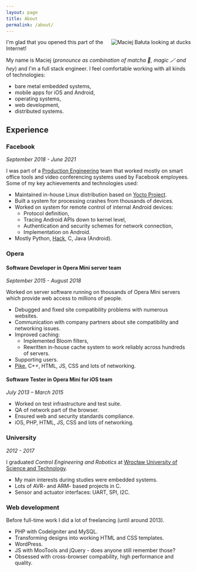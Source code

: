 ```yaml
---
layout: page
title: About
permalink: /about/
---
```

<style>
    .profilepic { float: right; margin: 0 0 1rem 1rem; }
    @media (max-width: 400px) {
        .profilepic { float: none; margin: 1.5rem 0; text-align: center; }
    }
</style>
<div class="profilepic">
    <picture>
        <source media="(max-width: 600px)" srcset="/assets/img/profile-150px.webp, /assets/img/profile-300px.webp 2x">
        <img srcset="/assets/img/profile-300px.webp, /assets/img/profile-600px.webp 2x"
            src="/assets/img/profile-300px.webp"
            alt="Maciej Bałuta looking at ducks" />
    </picture>
</div>

I'm glad that you opened this part of the Internet!

My name is Maciej (*pronounce as combination of matcha 🍵, magic 🪄 and hey*) and I'm a full stack engineer. I feel comfortable working with all kinds of technologies:
- bare metal embedded systems,
- mobile apps for iOS and Android,
- operating systems,
- web development,
- distributed systems.

## Experience
### Facebook
*September 2018 - June 2021*

I was part of a [Production Engineering](https://engineering.fb.com/category/production-engineering/) team that worked mostly on smart office tools and video conferencing systems used by Facebook employees. Some of my key achievements and technologies used:
- Maintained in-house Linux distribution based on [Yocto Project](https://www.yoctoproject.org/).
- Built a system for processing crashes from thousands of devices.
- Worked on system for remote control of internal Android devices:
    - Protocol definition,
    - Tracing Android APIs down to kernel level,
    - Authentication and security schemes for network connection,
    - Implementation on Android.
- Mostly Python, [Hack](https://hacklang.org/), C, Java (Android).

### Opera
#### Software Developer in Opera Mini server team
*September 2015 - August 2018*

Worked on server software running on thousands of Opera Mini servers which provide web access to millions of people.
- Debugged and fixed site compatibility problems with numerous websites.
- Communication with company partners about site compatibility and networking issues.
- Improved caching:
    - Implemented Bloom filters,
    - Rewritten in-house cache system to work reliably across hundreds of servers.
- Supporting users.
- [Pike](https://pike.lysator.liu.se/), C++, HTML, JS, CSS and lots of networking.

#### Software Tester in Opera Mini for iOS team
*July 2013 – March 2015*

- Worked on test infrastructure and test suite.
- QA of network part of the browser.
- Ensured web and security standards compliance.
- iOS, PHP, HTML, JS, CSS and lots of networking.

### University
*2012 - 2017*

I graduated *Control Engineering and Robotics* at [Wrocław University of Science and Technology](https://pwr.edu.pl/en/).
- My main interests during studies were embedded systems.
- Lots of AVR- and ARM- based projects in C.
- Sensor and actuator interfaces: UART, SPI, I2C.

### Web development
Before full-time work I did a lot of freelancing (until around 2013).
- PHP with CodeIgniter and MySQL.
- Transforming designs into working HTML and CSS templates.
- WordPress.
- JS with MooTools and jQuery - does anyone still remember those?
- Obsessed with cross-browser compability, high performance and quality.